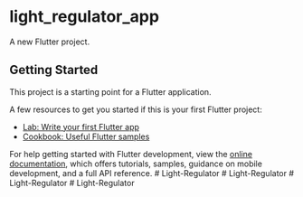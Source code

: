 # light_regulator_app

A new Flutter project.

## Getting Started

This project is a starting point for a Flutter application.

A few resources to get you started if this is your first Flutter project:

- [Lab: Write your first Flutter app](https://docs.flutter.dev/get-started/codelab)
- [Cookbook: Useful Flutter samples](https://docs.flutter.dev/cookbook)

For help getting started with Flutter development, view the
[online documentation](https://docs.flutter.dev/), which offers tutorials,
samples, guidance on mobile development, and a full API reference.
#   L i g h t - R e g u l a t o r  
 #   L i g h t - R e g u l a t o r  
 #   L i g h t - R e g u l a t o r  
 #   L i g h t - R e g u l a t o r  
 
